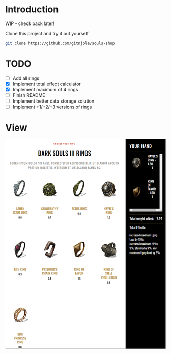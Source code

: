 # Introduction

WIP - check back later!

Clone this project and try it out yourself
```bash
git clone https://github.com/gitnjole/souls-shop
```

# TODO

- [ ] Add all rings
- [x] Implement total effect calculator
- [x] Implement maximum of 4 rings
- [ ] Finish README
- [ ] Implement better data storage solution
- [ ] Implement +1/+2/+3 versions of rings

# View

![view](images/view.png)